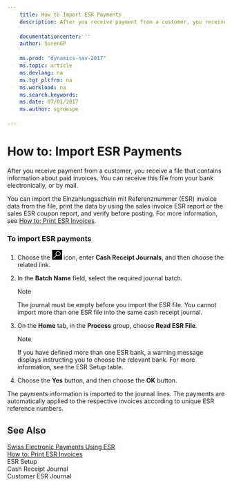 ```yaml
---
    title: How to Import ESR Payments 
    description: After you receive payment from a customer, you receive a file that contains information about paid invoices. You can receive this file from your bank electronically, or by mail.
    
    documentationcenter: ''
    author: SorenGP

    ms.prod: "dynamics-nav-2017"
    ms.topic: article
    ms.devlang: na
    ms.tgt_pltfrm: na
    ms.workload: na
    ms.search.keywords:
    ms.date: 07/01/2017
    ms.author: sgroespe

---
```

# How to: Import ESR Payments
After you receive payment from a customer, you receive a file that contains information about paid invoices. You can receive this file from your bank electronically, or by mail.  
  
 You can import the Einzahlungsschein mit Referenznummer (ESR) invoice data from the file, print the data by using the sales invoice ESR report or the sales ESR coupon report, and verify before posting. For more information, see [How to: Print ESR Invoices](how-to-print-esr-invoices.md).  
  
### To import ESR payments  
  
1.  Choose the ![Search for Page or Report](../../media/ui-search/search_small.png "Search for Page or Report icon") icon, enter **Cash Receipt Journals**, and then choose the related link.  
  
2.  In the **Batch Name** field, select the required journal batch.  
  
    > [!NOTE]  
    >  The journal must be empty before you import the ESR file. You cannot import more than one ESR file into the same cash receipt journal.  
  
3.  On the **Home** tab, in the **Process** group, choose **Read ESR File**.  
  
    > [!NOTE]  
    >  If you have defined more than one ESR bank, a warning message displays instructing you to choose the relevant bank. For more information, see the ESR Setup table.  
  
4.  Choose the **Yes** button, and then choose the **OK** button.  
  
 The payments information is imported to the journal lines. The payments are automatically applied to the respective invoices according to unique ESR reference numbers.  
  
## See Also  
 [Swiss Electronic Payments Using ESR](swiss-electronic-payments-using-esr.md)   
 [How to: Print ESR Invoices](how-to-print-esr-invoices.md)   
 ESR Setup   
 Cash Receipt Journal   
 Customer ESR Journal